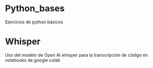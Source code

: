 # Python_bases
Ejercicios de python básicos



# Whisper

Uso del modelo de Open AI whisper para la transcripción de código en notebooks de google colab
